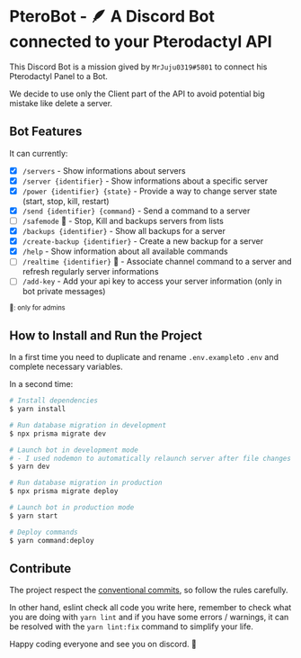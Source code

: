 # PteroBot - 🪶 A Discord Bot connected to your Pterodactyl API
This Discord Bot is a mission gived by `MrJuju0319#5801` to connect his Pterodactyl Panel to a Bot.

We decide to use only the Client part of the API to avoid potential big mistake like delete a server.

## Bot Features
It can currently: 
- [x] `/servers` - Show informations about servers
- [x] `/server {identifier}` - Show informations about a specific server
- [x] `/power {identifier} {state}` - Provide a way to change server state (start, stop, kill, restart)
- [x] `/send {identifier} {command}` - Send a command to a server
- [ ] `/safemode` 👑 - Stop, Kill and backups servers from lists 
- [x] `/backups {identifier}` - Show all backups for a server
- [x] `/create-backup {identifier}` - Create a new backup for a server
- [x] `/help` - Show information about all available commands
- [ ] `/realtime {identifier}` 👑 - Associate channel command to a server and refresh regularly server informations
- [ ] `/add-key` - Add your api key to access your server information (only in bot private messages)

<small>👑: only for admins</small>

## How to Install and Run the Project
In a first time you need to duplicate and rename `.env.example`to `.env` and complete necessary variables.

In a second time:
```bash
# Install dependencies
$ yarn install

# Run database migration in development
$ npx prisma migrate dev

# Launch bot in development mode
# - I used nodemon to automatically relaunch server after file changes
$ yarn dev 

# Run database migration in production
$ npx prisma migrate deploy

# Launch bot in production mode
$ yarn start

# Deploy commands
$ yarn command:deploy
```

## Contribute
The project respect the [conventional commits](https://www.conventionalcommits.org/fr/v1.0.0/), so follow the rules carefully.

In other hand, eslint check all code you write here, remember to check what you are doing with `yarn lint` and if you have some errors / warnings, it can be resolved with the `yarn lint:fix` command to simplify your life.

Happy coding everyone and see you on discord. 👋
